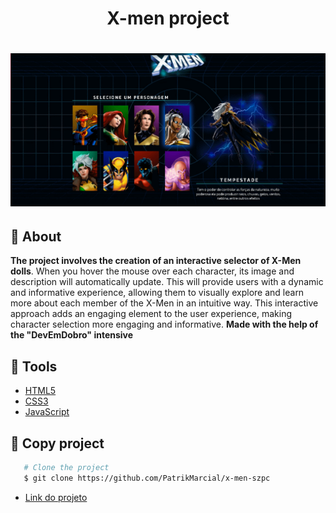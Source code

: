 <h1 align="center">
    <p>X-men project </p>
</h1>

<h1>
    <img src="./src//imagens/gif(x-men).gif">
</h1>

## 📕 About

**The project involves the creation of an interactive selector of X-Men dolls**. When you hover the mouse over each character, its image and description will automatically update. This will provide users with a dynamic and informative experience, allowing them to visually explore and learn more about each member of the X-Men in an intuitive way. This interactive approach adds an engaging element to the user experience, making character selection more engaging and informative. **Made with the help of the "DevEmDobro" intensive**

## 🔨 Tools

- [HTML5](https://developer.mozilla.org/pt-BR/docs/Web/HTML)
- [CSS3](https://developer.mozilla.org/pt-BR/docs/Web/CSS) 
- [JavaScript](https://developer.mozilla.org/pt-BR/docs/Web/JavaScript)

## 📜 Copy project

```bash
   # Clone the project
   $ git clone https://github.com/PatrikMarcial/x-men-szpc
```

- [Link do projeto](https://patrikmarcial.github.io/x-men-szpc/index.html)


